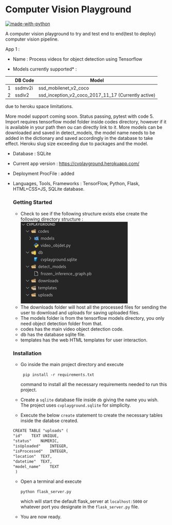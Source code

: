 # Computer Vision Playground
[![made-with-python](https://img.shields.io/badge/Made%20with-Python-1f425f.svg)](https://www.python.org/)

A computer vision playground to try and test end to end(test to deploy) computer vision pipeline. 


App 1 : 

- Name : Process videos for object detection using Tensorflow

- Models currently supported* : 

|                |DB Code                          |Model                         |
|----------------|-------------------------------|-----------------------------|
|1|ssdmv2i            |ssd_mobilenet_v2_coco           |
|2          |ssdiv2            |ssd_inception_v2_coco_2017_11_17    (Currently active)       |


due to heroku space limitations.

More model support coming soon. Status passing, pytest with code 5. Import requires tensorflow model folder inside codes directory, however if it is available in your path then ou can directly link to it. 
More models can be downloaded and saved in detect_models, the model name needs to be added in the dictionary and saved accordingly in the database to take effect.
Heroku slug size exceeding due to packages and the model.

- Database : SQLite

- Current app version : https://cvplayground.herokuapp.com/

- Deployment ProcFile : added

- Languages, Tools, Frameworks : TensorFlow, Python, Flask, HTML+CSS+JS, SQLite database.

    ### Getting Started

    - Check to see if the following structure exists else create the following directory structure : 
    ![Directory Structure](dir_struct.jpg?raw=true "Title")
    - The downloads folder will host all the processed files for sending the user to download and uploads for saving uploaded files.
    - The models folder is from the tensorflow models directory, you only need object detection folder from that.
    - codes has the main video object detection code.
    - db has the database sqlite file.
    - templates has the web HTML templates for user interaction.

    ### Installation 

    - Go inside the main project directory and execute  

        ``` pip install -r requirements.txt```

      command to install all the necessary requirements needed to run this project.

    - Create a `sqlite` database file inside `db` giving the name you wish. The project uses `cvplayground.sqlite` for simplicity.

    - Execute the below `create` statement to create the necessary tables inside the databse created.

    ```
    CREATE TABLE "uploads" (
	"id"	TEXT UNIQUE,
	"status"	NUMERIC,
	"isUploaded"	INTEGER,
	"isProcessed"	INTEGER,
	"location"	TEXT,
	"datetime"	TEXT,
	"model_name"	TEXT
     )

    ```
    - Open a terminal and execute 

        ``` python flask_server.py ```

      which will start the default flask_server at `localhost:5000` or whatever port you designate in the `flask_server.py` file.

    - You are now ready.

